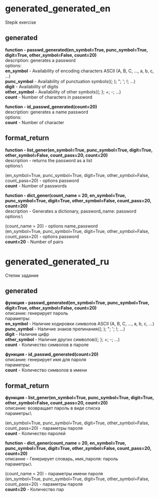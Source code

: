 # generated_generated_en
Stepik exercise

## generated
**function - passwd_generated(en_symbol=True, punc_symbol=True, digit=True, other_symbol=False, count=20)**\
description: generates a password\
options:\
__en_symbol__ - Availability of encoding characters ASCII (A, B, C, ..., a, b, c, ...)\
__punc_symbol__ - Availability of punctuation symbols((; ); "; '; !; ...)\
__digit__ - Availability of digits\
__other_symbol__ - Availability of other symbols({; }; +; -; ...)\
__count__ - Number of characters in password

**function - id_passwd_generated(count=20)**\
description: generates a name password\
options:\
__count__ - Number of character

## format_return
**function - list_gener(en_symbol=True, punc_symbol=True, digit=True, other_symbol=False, count_pass=20, count=20)**\
description - returns the password as a list\
options:\

(en_symbol=True, punc_symbol=True, digit=True, other_symbol=False, count_pass=20) - options password\
__count__ - Number of passwords

**function - dict_gener(count_name = 20, en_symbol=True, punc_symbol=True, digit=True, other_symbol=False, count_pass=20, count=20)**\
description - Generates a dictionary, password_name: password\
options:\

(count_name = 20) - options name_password\
(en_symbol=True, punc_symbol=True, digit=True, other_symbol=False, count_pass=20) - options password\
__count=20__ - Number of pairs

# generated_generated_ru
Степик задание

## generated
**функция - passwd_generated(en_symbol=True, punc_symbol=True, digit=True, other_symbol=False, count=20)**\
описание: генерирует пароль\
параметры:\
__en_symbol__ - Наличие кодировки символов ASCII (A, B, C, ..., a, b, c, ...)\
__punc_symbol__ - Наличие знаков препинания((; ); "; '; !; ...)\
__digit__ - Наличие цифр\
__other_symbol__ - Наличие других символов({; }; +; -; ...)\
__count__ - Количество символов в пароле

**функция - id_passwd_generated(count=20)**\
описание: генерирует имя для пароля\
параметры:\
__count__ - Количество символов в имени

## format_return
**функция - list_gener(en_symbol=True, punc_symbol=True, digit=True, other_symbol=False, count_pass=20, count=20)**\
описание: возвращает пароль в виде списка\
параметры:\

(en_symbol=True, punc_symbol=True, digit=True, other_symbol=False, count_pass=20) - параметры пароля\
__count__ - Количество паролей

**function - dict_gener(count_name = 20, en_symbol=True, punc_symbol=True, digit=True, other_symbol=False, count_pass=20, count=20)**\
описание - Генерирует словарь, имя_пароля: пароль\
параметры:\

(count_name = 20) - параметры имени пароля\
(en_symbol=True, punc_symbol=True, digit=True, other_symbol=False, count_pass=20) - параметры пароля\
__count=20__ - Количество пар
